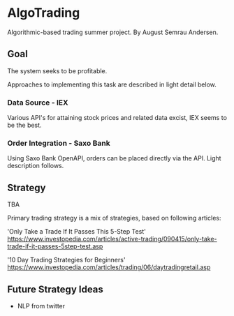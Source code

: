 # AlgoTrading
Algorithmic-based trading summer project.
By August Semrau Andersen.

## Goal
The system seeks to be profitable.  

Approaches to implementing this task are described in light detail below.  

### Data Source - IEX
Various API's for attaining stock prices and related data excist, IEX seems to be the best.


### Order Integration - Saxo Bank
Using Saxo Bank OpenAPI, orders can be placed directly via the API.
Light description follows.


## Strategy
TBA

Primary trading strategy is a mix of strategies, based on following articles:  

'Only Take a Trade If It Passes This 5-Step Test'
https://www.investopedia.com/articles/active-trading/090415/only-take-trade-if-it-passes-5step-test.asp  

'10 Day Trading Strategies for Beginners'
https://www.investopedia.com/articles/trading/06/daytradingretail.asp



## Future Strategy Ideas
- NLP from twitter
